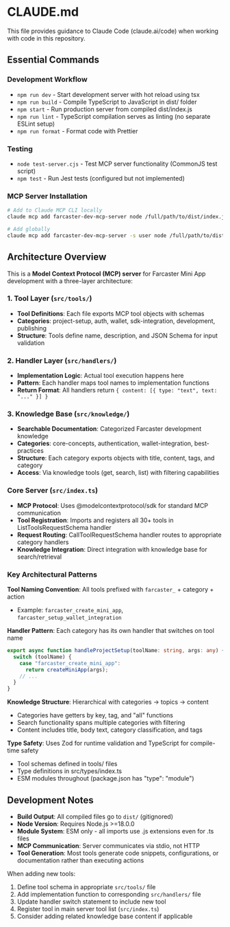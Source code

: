 # CLAUDE.md

This file provides guidance to Claude Code (claude.ai/code) when working with code in this repository.

## Essential Commands

### Development Workflow
- `npm run dev` - Start development server with hot reload using tsx
- `npm run build` - Compile TypeScript to JavaScript in dist/ folder
- `npm start` - Run production server from compiled dist/index.js
- `npm run lint` - TypeScript compilation serves as linting (no separate ESLint setup)
- `npm run format` - Format code with Prettier

### Testing
- `node test-server.cjs` - Test MCP server functionality (CommonJS test script)
- `npm test` - Run Jest tests (configured but not implemented)

### MCP Server Installation
```bash
# Add to Claude MCP CLI locally
claude mcp add farcaster-dev-mcp-server node /full/path/to/dist/index.js

# Add globally
claude mcp add farcaster-dev-mcp-server -s user node /full/path/to/dist/index.js
```

## Architecture Overview

This is a **Model Context Protocol (MCP) server** for Farcaster Mini App development with a three-layer architecture:

### 1. Tool Layer (`src/tools/`)
- **Tool Definitions**: Each file exports MCP tool objects with schemas
- **Categories**: project-setup, auth, wallet, sdk-integration, development, publishing
- **Structure**: Tools define name, description, and JSON Schema for input validation

### 2. Handler Layer (`src/handlers/`)
- **Implementation Logic**: Actual tool execution happens here
- **Pattern**: Each handler maps tool names to implementation functions
- **Return Format**: All handlers return `{ content: [{ type: "text", text: "..." }] }`

### 3. Knowledge Base (`src/knowledge/`)
- **Searchable Documentation**: Categorized Farcaster development knowledge
- **Categories**: core-concepts, authentication, wallet-integration, best-practices
- **Structure**: Each category exports objects with title, content, tags, and category
- **Access**: Via knowledge tools (get, search, list) with filtering capabilities

### Core Server (`src/index.ts`)
- **MCP Protocol**: Uses @modelcontextprotocol/sdk for standard MCP communication
- **Tool Registration**: Imports and registers all 30+ tools in ListToolsRequestSchema handler
- **Request Routing**: CallToolRequestSchema handler routes to appropriate category handlers
- **Knowledge Integration**: Direct integration with knowledge base for search/retrieval

### Key Architectural Patterns

**Tool Naming Convention**: All tools prefixed with `farcaster_` + category + action
- Example: `farcaster_create_mini_app`, `farcaster_setup_wallet_integration`

**Handler Pattern**: Each category has its own handler that switches on tool name
```typescript
export async function handleProjectSetup(toolName: string, args: any) {
  switch (toolName) {
    case "farcaster_create_mini_app":
      return createMiniApp(args);
    // ...
  }
}
```

**Knowledge Structure**: Hierarchical with categories → topics → content
- Categories have getters by key, tag, and "all" functions
- Search functionality spans multiple categories with filtering
- Content includes title, body text, category classification, and tags

**Type Safety**: Uses Zod for runtime validation and TypeScript for compile-time safety
- Tool schemas defined in tools/ files
- Type definitions in src/types/index.ts
- ESM modules throughout (package.json has "type": "module")

## Development Notes

- **Build Output**: All compiled files go to `dist/` (gitignored)
- **Node Version**: Requires Node.js >=18.0.0
- **Module System**: ESM only - all imports use .js extensions even for .ts files
- **MCP Communication**: Server communicates via stdio, not HTTP
- **Tool Generation**: Most tools generate code snippets, configurations, or documentation rather than executing actions

When adding new tools:
1. Define tool schema in appropriate `src/tools/` file
2. Add implementation function to corresponding `src/handlers/` file  
3. Update handler switch statement to include new tool
4. Register tool in main server tool list (`src/index.ts`)
5. Consider adding related knowledge base content if applicable